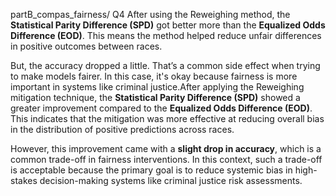 partB_compas_fairness/ Q4
After using the Reweighing method, the **Statistical Parity Difference (SPD)** got better more than the **Equalized Odds Difference (EOD)**. This means the method helped reduce unfair differences in positive outcomes between races.

But, the accuracy dropped a little. That’s a common side effect when trying to make models fairer. In this case, it's okay because fairness is more important in systems like criminal justice.After applying the Reweighing mitigation technique, the **Statistical Parity Difference (SPD)** showed a greater improvement compared to the **Equalized Odds Difference (EOD)**. This indicates that the mitigation was more effective at reducing overall bias in the distribution of positive predictions across races.

However, this improvement came with a **slight drop in accuracy**, which is a common trade-off in fairness interventions. In this context, such a trade-off is acceptable because the primary goal is to reduce systemic bias in high-stakes decision-making systems like criminal justice risk assessments.
